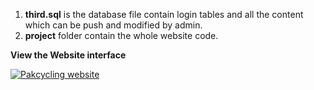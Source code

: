 1. **third.sql** is the database file contain login tables and all the content which can be push and modified by admin.
2. **project** folder contain the whole website code.

  **View the Website interface**

[![Pakcycling website](https://img.youtube.com/vi/lZ11veOuTa8/0.jpg)](https://www.youtube.com/watch?v=lZ11veOuTa8)

